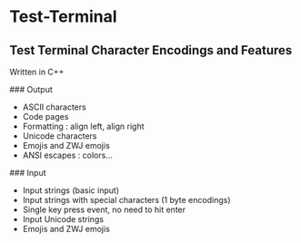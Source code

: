 # Test-Terminal

## Test Terminal Character Encodings and Features

Written in C++

### Output

- ASCII characters
- Code pages
- Formatting : align left, align right
- Unicode characters
- Emojis and ZWJ emojis
- ANSI escapes : colors...

### Input

- Input strings (basic input)
- Input strings with special characters (1 byte encodings)
- Single key press event, no need to hit enter
- Input Unicode strings
- Emojis and ZWJ emojis


